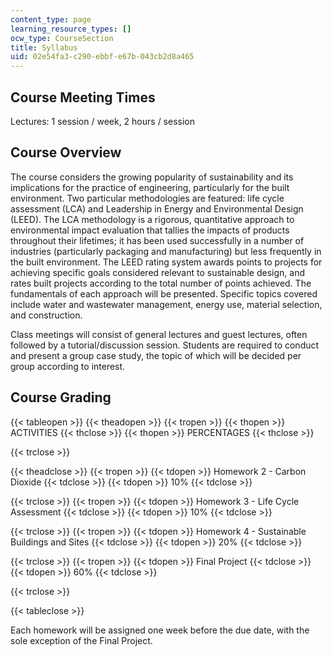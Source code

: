 ```yaml
---
content_type: page
learning_resource_types: []
ocw_type: CourseSection
title: Syllabus
uid: 02e54fa3-c290-ebbf-e67b-043cb2d8a465
---
```


Course Meeting Times
--------------------

Lectures: 1 session / week, 2 hours / session

Course Overview
---------------

The course considers the growing popularity of sustainability and its implications for the practice of engineering, particularly for the built environment. Two particular methodologies are featured: life cycle assessment (LCA) and Leadership in Energy and Environmental Design (LEED). The LCA methodology is a rigorous, quantitative approach to environmental impact evaluation that tallies the impacts of products throughout their lifetimes; it has been used successfully in a number of industries (particularly packaging and manufacturing) but less frequently in the built environment. The LEED rating system awards points to projects for achieving specific goals considered relevant to sustainable design, and rates built projects according to the total number of points achieved. The fundamentals of each approach will be presented. Specific topics covered include water and wastewater management, energy use, material selection, and construction.

Class meetings will consist of general lectures and guest lectures, often followed by a tutorial/discussion session. Students are required to conduct and present a group case study, the topic of which will be decided per group according to interest.

Course Grading
--------------

{{< tableopen >}}
{{< theadopen >}}
{{< tropen >}}
{{< thopen >}}
ACTIVITIES
{{< thclose >}}
{{< thopen >}}
PERCENTAGES
{{< thclose >}}

{{< trclose >}}

{{< theadclose >}}
{{< tropen >}}
{{< tdopen >}}
Homework 2 - Carbon Dioxide
{{< tdclose >}}
{{< tdopen >}}
10%
{{< tdclose >}}

{{< trclose >}}
{{< tropen >}}
{{< tdopen >}}
Homework 3 - Life Cycle Assessment
{{< tdclose >}}
{{< tdopen >}}
10%
{{< tdclose >}}

{{< trclose >}}
{{< tropen >}}
{{< tdopen >}}
Homework 4 - Sustainable Buildings and Sites
{{< tdclose >}}
{{< tdopen >}}
20%
{{< tdclose >}}

{{< trclose >}}
{{< tropen >}}
{{< tdopen >}}
Final Project
{{< tdclose >}}
{{< tdopen >}}
60%
{{< tdclose >}}

{{< trclose >}}

{{< tableclose >}}

  

Each homework will be assigned one week before the due date, with the sole exception of the Final Project.
